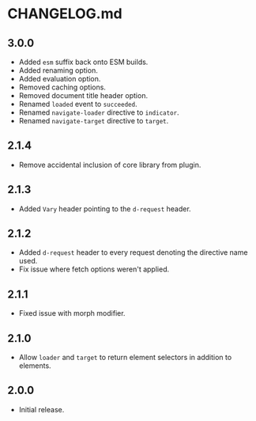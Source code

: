 # CHANGELOG.md

## 3.0.0

- Added `esm` suffix back onto ESM builds.
- Added renaming option.
- Added evaluation option.
- Removed caching options.
- Removed document title header option.
- Renamed `loaded` event to `succeeded`.
- Renamed `navigate-loader` directive to `indicator`.
- Renamed `navigate-target` directive to `target`.

## 2.1.4

- Remove accidental inclusion of core library from plugin.

## 2.1.3

- Added `Vary` header pointing to the `d-request` header.

## 2.1.2

- Added `d-request` header to every request denoting the directive name used.
- Fix issue where fetch options weren't applied.

## 2.1.1

- Fixed issue with morph modifier.

## 2.1.0

- Allow `loader` and `target` to return element selectors in addition to elements.

## 2.0.0

- Initial release.

